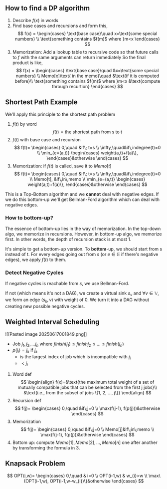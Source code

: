 ## How to find a DP algorithm
1. Describe $f(x)$ in words
2. Find base cases and recursions and form this,
$$
f(x) =
\begin{cases}
\text{base case}\quad x=\text{some special numbers} \\
\text{something contains $f(m)$ where }m<x
\end{cases}
$$
3. Memorization: Add a lookup table to recursive code so that future calls to $f$ with the same arguments can return immediately
So the final product is like,
$$
f(x) =
\begin{cases}
\text{base case}\quad &x=\text{some special numbers} \\
Memo[x]\text{ in the memo}\quad &\text{if it is computed before}\\
\text{something contains $f(m)$ where }m<x &\text{compute through recurtion}
\end{cases}
$$

## Shortest Path Example
We'll apply this principle to the shortest path problem
1.  $f(t)$ by word
$$
	f(t) = \text{the shortest path from s to t}
$$
2. $f(t)$ with base case and recursion
$$
f(t)=
\begin{cases}
0,\quad &if\; t=s \\
\infty,\quad&if\,indegree(t)=0 \\
\min_{e=(a,t)} 
\begin{cases}
weight(a,t)+f(a)\},
\end{cases}&otherwise
\end{cases}
$$
3. Memorization: if $f(t)$ is called, save it to $Memo[t]$
$$
f(t)=
\begin{cases}
0,\quad &if\; t=s \\
\infty,\quad&if\,indegree(t)=0 \\
Memo[t], &if\,in\,memo \\
\min_{e=(a,t)} 
\begin{cases}
weight(a,t)+f(a)\},
\end{cases}&otherwise
\end{cases}
$$

This is a Top-Bottom algorithm and  we **cannot** deal with negative edges. If we do this bottom-up we'll get Bellman-Ford algorithm which can deal with negative edges.

### How to bottom-up?
The essence of bottom-up lies in the way of memorization. In the top-down algo, we memorize in recursions. However, in bottom-up algo, we memorize first. In other words, the depth of recursion stack is at most 1.

It's simple to get a bottom-up version. To **bottom**-up, we should start from s instead of t. For every edges going out from s (or $e\in \mathbb{E}$ if there's negative edges), we apply $f(t)$ to them.

### Detect Negative Cycles
If negative cycles is reachable from $s$, we use Bellman-Ford.

If not (which means it's not a DAG), we create a virtual sink $s_v$ and $\forall v\in \mathbb{V}$, we form an edge $(s_{k},v)$ with weight of 0. We turn it into a DAG without creating new possible negative cycles.

## Weighted Interval Scheduling
![[Pasted image 20250617001849.png]]
- Job $j_{1},j_{2},\dots j_{n}$ where $finish(j_{1})\leq finishj_{2}\leq\dots\leq finish(j_{n})$
- $p(j_i)=j_{k}$ if $j_k$ 
	- is the largest index of job which is incompatible with $j_i$
	- $<j_{i}$
1. Word def
$$
\begin{align}
	f(x)=&\text{the maximum total weight of a set of mutually compatible jobs that can be selected from the first j jobs}\\
	&\text{i.e., from the subset of jobs \{1, 2, ..., j\}}
\end{align}
$$
2. Recursion def
$$
f(j)=
\begin{cases}
0,\quad &if\;j=0 \\
\max(f(j-1), f(p(j)))&otherwise
\end{cases}
$$
3. Memorization
$$
f(j)=
\begin{cases}
0,\quad &if\;j=0 \\
Memo[j]&if\;in\;memo \\
\max(f(j-1), f(p(j)))&otherwise
\end{cases}
$$
4. Bottom up: compute $Memo[1],Memo[2],\dots,Memo[n]$ one after another by transforming the formula in 3.

## Knapsack Problem

$$
OPT(i,w)=
\begin{cases}
0,\quad & i=0 \\
OPT(i-1,w) & w_{i}>w \\
\max\{OPT(i-1,w), OPT(i-1,w-w_{i})\}&otherwise
\end{cases}
$$